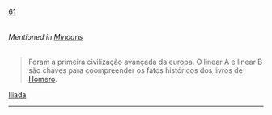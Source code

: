 [61](https://github.com/guilhermeprokisch/guilherme/issues/61) 
###### 

 


###### Mentioned in [Minoans](Minoans)  
 > Foram a primeira civilização avançada da europa. O linear A e linear B são chaves para coompreender os fatos históricos dos livros de [Homero](Homero).


[Iliada](Iliada)

-------------------------------------------------------------------------------

